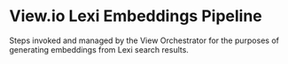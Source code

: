 # View.io Lexi Embeddings Pipeline

Steps invoked and managed by the View Orchestrator for the purposes of generating embeddings from Lexi search results.

